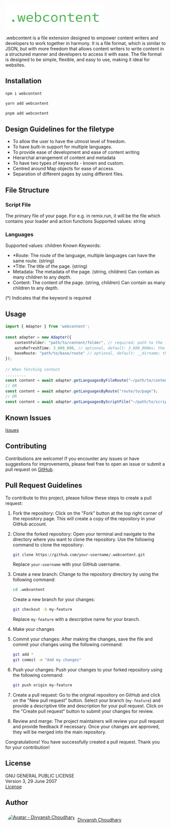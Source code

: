 [<img src="https://raw.githubusercontent.com/Div-100/.webcontent/main/webcontent.png" alt=".webcontent" style="height: 5rem;" />](https://github.com/div-100/.webcontent)

.webcontent is a file extension designed to empower content writers and developers to work together in harmony.
It is a file format, which is similar to JSON, but with more freedom that allows content writers to write content in a structured manner and developers to access it with ease. The file format is designed to be simple, flexible, and easy to use, making it ideal for websites.

## Installation

```bash
npm i webcontent
```

```bash
yarn add webcontent
```

```bash
pnpm add webcontent
```

## Design Guidelines for the filetype

-   To allow the user to have the utmost level of freedom.
-   To have built-in support for multiple languages.
-   To provide ease of development and ease of content writing
-   Hierarchal arrangement of content and metadata
-   To have two types of keywords - known and custom.
-   Centred around Map objects for ease of access.
-   Separation of different pages by using different files.

## File Structure

### Script File

The primary file of your page. For e.g. in remix.run, it will be the file which contains your loader and action functions
Supported values: string

### Languages

Supported values: children
Known Keywords:

-   \*Route: The route of the language, multiple languages can have the same route. (string)
-   \*Title: The title of the page. (string)
-   Metadata: The metadata of the page. (string, children)
    Can contain as many children to any depth.
-   Content: The content of the page. (string, children)
    Can contain as many children to any depth.

(\*) Indicates that the keyword is required

## Usage

```typescript
import { Adapter } from 'webcontent';

const adapter = new Adapter({
    contentFolder: "path/to/content/folder", // required; path to the folder containing the .webcontent files (relative to baseRoute)
    autoRefreshTime: 3_600_000, // optional, default: 3_600_000ms; the time in milliseconds after which the adapter will refresh the content
    baseRoute: "path/to/base/route" // optional, default: __dirname; the base route for the content folder; replaces "~" in all given routes
});

// When fetching content
.........
const content = await adapter.getLanguagesByFileRoute("~/path/to/content/file.webcontent");
// OR
const content = await adapter.getLanguagesByRoute("route/to/page");
// OR
const content = await adapter.getLanguagesByScriptFile("~/path/to/script/file");
```

## Known Issues

[Issues](https://github.com/Div-100/.webcontent/issues)

## Contributing

Contributions are welcome! If you encounter any issues or have suggestions for improvements, please feel free to open an issue or submit a pull request on [GitHub](https://github.com/Div-100/.webcontent).

## Pull Request Guidelines

To contribute to this project, please follow these steps to create a pull request:

1. Fork the repository: Click on the "Fork" button at the top right corner of the repository page. This will create a copy of the repository in your GitHub account.

2. Clone the forked repository: Open your terminal and navigate to the directory where you want to clone the repository. Use the following command to clone the repository:

    ```bash
    git clone https://github.com/your-username/.webcontent.git
    ```

    Replace `your-username` with your GitHub username.

3. Create a new branch: Change to the repository directory by using the following command:

    ```bash
    cd .webcontent
    ```

    Create a new branch for your changes:

    ```bash
    git checkout -b my-feature
    ```

    Replace `my-feature` with a descriptive name for your branch.

4. Make your changes

5. Commit your changes: After making the changes, save the file and commit your changes using the following command:

    ```bash
    git add *
    git commit -m "Add my changes"
    ```

6. Push your changes: Push your changes to your forked repository using the following command:

    ```bash
    git push origin my-feature
    ```

7. Create a pull request: Go to the original repository on GitHub and click on the "New pull request" button. Select your branch (`my-feature`) and provide a descriptive title and description for your pull request. Click on the "Create pull request" button to submit your changes for review.

8. Review and merge: The project maintainers will review your pull request and provide feedback if necessary. Once your changes are approved, they will be merged into the main repository.

Congratulations! You have successfully created a pull request. Thank you for your contribution!

## License
GNU GENERAL PUBLIC LICENSE<br/>
Version 3, 29 June 2007<br/>
[License](https://github.com/Div-100/.webcontent/blob/main/LICENSE)

## Author
<a href="https://github.com/Div-100" style="display: flex; align-items: center;"><img src="https://avatars.githubusercontent.com/u/70841128?v=4" alt="Avatar - Divyansh Choudhary" height="32" style="padding: 0.5rem; border-radius: 99999999rem;" /> Divyansh Choudhary</a>
